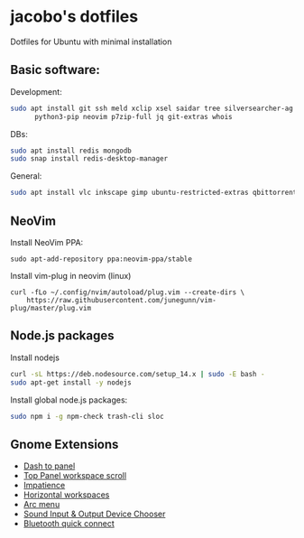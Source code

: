 jacobo's dotfiles
=================


Dotfiles for Ubuntu with minimal installation


## Basic software:

Development:

```sh
sudo apt install git ssh meld xclip xsel saidar tree silversearcher-ag zsh tmux curl\
      python3-pip neovim p7zip-full jq git-extras whois
```

DBs:
```sh
sudo apt install redis mongodb
sudo snap install redis-desktop-manager
```

General:

```sh
sudo apt install vlc inkscape gimp ubuntu-restricted-extras qbittorrent gnome-sushi gnome-tweak-tool baobab
```


## NeoVim

Install NeoVim PPA:

```
sudo apt-add-repository ppa:neovim-ppa/stable
```

Install vim-plug in neovim (linux)

```
curl -fLo ~/.config/nvim/autoload/plug.vim --create-dirs \
    https://raw.githubusercontent.com/junegunn/vim-plug/master/plug.vim
```


## Node.js packages

Install nodejs

```sh
curl -sL https://deb.nodesource.com/setup_14.x | sudo -E bash -
sudo apt-get install -y nodejs
```

Install global node.js packages:

```sh
sudo npm i -g npm-check trash-cli sloc
```

## Gnome Extensions

- [Dash to panel](https://extensions.gnome.org/extension/1160/dash-to-panel/)
- [Top Panel workspace scroll](https://extensions.gnome.org/extension/701/top-panel-workspace-scroll/)
- [Impatience](https://extensions.gnome.org/extension/277/impatience/)
- [Horizontal workspaces](https://extensions.gnome.org/extension/2141/horizontal-workspaces/)
- [Arc menu](https://extensions.gnome.org/extension/1228/arc-menu/)
- [Sound Input & Output Device Chooser](https://extensions.gnome.org/extension/906/sound-output-device-chooser/)
- [Bluetooth quick connect](https://extensions.gnome.org/extension/1401/bluetooth-quick-connect/)
